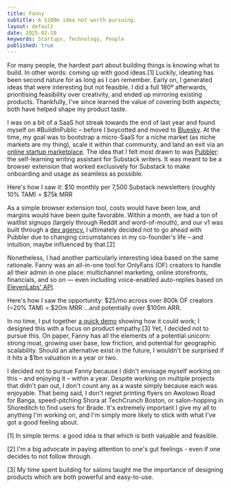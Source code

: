 ```yaml
---
title: Fanny
subtitle: A $100m idea not worth pursuing.
layout: default
date: 2025-02-10
keywords: Startups, Technology, People
published: true
---
```


For many people, the hardest part about building things is knowing what to build. In other words: coming up with good ideas.\[1\] Luckily, ideating has been second nature for as long as I can remember. Early on, I generated ideas that were interesting but not feasible. I did a full 180º afterwards, prioritising feasibility over creativity, and ended up mirroring existing products. Thankfully, I've since learned the value of covering both aspects; both have helped shape my product taste.

I was on a bit of a SaaS hot streak towards the end of last year and found myself on #BuildInPublic – before I boycotted and moved to [Bluesky](https://bsky.app). At the time, my goal was to bootstrap a micro-SaaS for a niche market (as niche markets are my thing), scale it within that community, and land an exit via an [online startup marketplace](https://acquire.com). The idea that I felt most drawn to was [Pubbler](https://pubbler.pro): the self-learning writing assistant for Substack writers. It was meant to be a browser extension that worked exclusively for Substack to make onboarding and usage as seamless as possible.

Here's how I saw it: $10 monthly per 7,500 Substack newsletters (roughly 10% TAM) = $75k MRR

As a simple browser extension tool, costs would have been low, and margins would have been quite favorable. Within a month, we had a ton of waitlist signups (largely through Reddit and word-of-mouth), and our v1 was built through a [dev agency.](https://crakoan.studio) I ultimately decided not to go ahead with Pubbler due to changing circumstances in my co-founder's life – and intuition, maybe influenced by that.\[2\]

Nonetheless, I had another particularly interesting idea based on the same rationale. Fanny was an all-in-one tool for OnlyFans (OF) creators to handle all their admin in one place: multichannel marketing, online storefronts, financials, and so on — even including voice-enabled auto-replies based on [ElevenLabs' API](https://elevenlabs.io).

Here's how I saw the opportunity: $25/mo across over 800k OF creators (~20% TAM) = $20m MRR ...and potentially over $100m ARR.

In no time, I put together [a quick demo](https://www.dropbox.com/scl/fi/i9jv3h9yxinfqhjlt6m73/fanny-demo.mov?rlkey=vf51s9ia35u2ypn45nos8eopk&st=6ul7pspp&dl=0) showing how it could work; I designed this with a focus on product empathy.\[3\] Yet, I decided not to pursue this. On paper, Fanny has all the elements of a potential unicorn: strong moat, growing user base, low friction, and potential for geographic scalability. Should an alternative exist in the future, I wouldn't be surprised if it hits a $1bn valuation in a year or two.

I decided not to pursue Fanny because I didn't envisage myself working on this – and enjoying it – within a year. Despite working on multiple projects that didn't pan out, I don't count any as a waste simply because each was enjoyable. That being said, I don't regret printing flyers on Awolowo Road for Banga, speed-pitching Shora at TechCrunch Boston, or salon-hopping in Shoreditch to find users for Brade. It's extremely important I give my all to anything I'm working on, and I'm simply more likely to stick with what I've got a good feeling about.

  
\[1\] In simple terms: a good idea is that which is both valuable and feasible. 

\[2\] I'm a big advocate in paying attention to one's gut feelings - even if one decides to not follow through.

\[3\] My time spent building for salons taught me the importance of designing products which are both powerful and easy-to-use.

